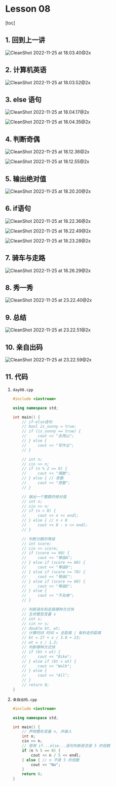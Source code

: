 # Lesson 08

[toc]

## 1. 回到上一讲

![CleanShot 2022-11-25 at 18.03.40@2x](Lesson%2008.assets/CleanShot%202022-11-25%20at%2018.03.40@2x.png)

## 2. 计算机英语

![CleanShot 2022-11-25 at 18.03.52@2x](Lesson%2008.assets/CleanShot%202022-11-25%20at%2018.03.52@2x.png)

## 3. else 语句

![CleanShot 2022-11-25 at 18.04.17@2x](Lesson%2008.assets/CleanShot%202022-11-25%20at%2018.04.17@2x.png)

![CleanShot 2022-11-25 at 18.04.35@2x](Lesson%2008.assets/CleanShot%202022-11-25%20at%2018.04.35@2x.png)

## 4. 判断奇偶

![CleanShot 2022-11-25 at 18.12.36@2x](Lesson%2008.assets/CleanShot%202022-11-25%20at%2018.12.36@2x.png)

![CleanShot 2022-11-25 at 18.12.55@2x](Lesson%2008.assets/CleanShot%202022-11-25%20at%2018.12.55@2x.png)

## 5. 输出绝对值

![CleanShot 2022-11-25 at 18.20.20@2x](Lesson%2008.assets/CleanShot%202022-11-25%20at%2018.20.20@2x.png)

## 6. if语句

![CleanShot 2022-11-25 at 18.22.36@2x](Lesson%2008.assets/CleanShot%202022-11-25%20at%2018.22.36@2x.png)

![CleanShot 2022-11-25 at 18.22.49@2x](Lesson%2008.assets/CleanShot%202022-11-25%20at%2018.22.49@2x.png)

![CleanShot 2022-11-25 at 18.23.28@2x](Lesson%2008.assets/CleanShot%202022-11-25%20at%2018.23.28@2x.png)

## 7. 骑车与走路

![CleanShot 2022-11-25 at 18.26.29@2x](Lesson%2008.assets/CleanShot%202022-11-25%20at%2018.26.29@2x.png)

## 8. 秀一秀

![CleanShot 2022-11-25 at 23.22.40@2x](Lesson%2008.assets/CleanShot%202022-11-25%20at%2023.22.40@2x.png)

## 9. 总结

![CleanShot 2022-11-25 at 23.22.51@2x](Lesson%2008.assets/CleanShot%202022-11-25%20at%2023.22.51@2x.png)

## 10. 亲自出码

![CleanShot 2022-11-25 at 23.22.59@2x](Lesson%2008.assets/CleanShot%202022-11-25%20at%2023.22.59@2x.png)

## 11. 代码

1. `day08.cpp`

   ```c++
   #include <iostream>
   
   using namespace std;
   
   int main() {
       // if-else语句
       // bool is_sunny = true;
       // if (is_sunny == true) {
       //     cout << "去爬山";
       // } else {
       //     cout << "写作业";
       // }
   
       // int n;
       // cin >> n;
       // if (n % 2 == 0) {
       //     cout << "偶数";
       // } else { // 奇数
       //     cout << "奇数";
       // }
   
       // 输出一个整数的绝对值
       // int n;
       // cin >> n;
       // if (n > 0) {
       //     cout << n << endl;
       // } else { // n < 0
       //     cout << 0 - n << endl;
       // }
   
       // 判断分数的等级
       // int score;
       // cin >> score;
       // if (score >= 90) {
       //     cout << "等级A";
       // } else if (score >= 80) {
       //     cout << "等级B";
       // } else if (score >= 70) {
       //     cout << "等级C";
       // } else if (score >= 60) {
       //     cout << "等级D";
       // } else {
       //     cout << "不及格";
       // }
   
       // 判断骑车和走路哪种方式快
       // 生命整型变量 s
       // int s;
       // cin >> s;
       // double bt, wt;
       // 计算时间 时间 = 总距离 / 每秒走的距离
       // bt = 27 + s / 3.0 + 23;
       // wt = s / 1.2;
       // 判断哪种方式快
       // if (bt < wt) {
       //     cout << "Bike";
       // } else if (bt > wt) {
       //     cout << "Walk";
       // } else {
       //     cout << "All";
       // }
       // return 0;
   }
   ```

2. `亲自出码.cpp`

   ```c++
   #include <iostream>
   
   using namespace std;
   
   int main() {
       // 声明整形变量 n, 并输入
       int n;
       cin >> n;
       // 使用 if...else...语句判断是否是 5 的倍数
       if (n % 5 == 0) {
           cout << n / 5 << endl;
       } else { // n 不是 5 的倍数
           cout << "No";
       }
       return 0;
   }
   ```

   